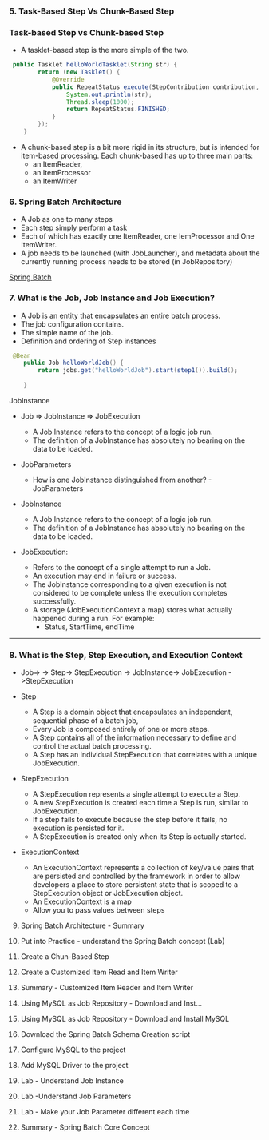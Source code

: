 ### 5. Task-Based Step Vs Chunk-Based Step

### Task-based Step vs Chunk-based Step
-   A tasklet-based step is the more simple of the two.
```java
 public Tasklet helloWorldTasklet(String str) {
        return (new Tasklet() {
            @Override
            public RepeatStatus execute(StepContribution contribution, ChunkContext chunkContext) throws Exception {
                System.out.println(str);
                Thread.sleep(1000);
                return RepeatStatus.FINISHED;
            }
        });
    }

```    

-   A chunk-based step is a bit more rigid in its structure, but is intended for item-based processing. Each chunk-based has up to three main parts:
    -   an ItemReader,
    -   an ItemProcessor
    -   an ItemWriter

### 6. Spring Batch Architecture

-   A Job as one to many steps
-   Each step simply perform a task
-   Each of which has exactly one ItemReader, one IemProcessor and One ItemWriter.
-   A job needs to be launched (with JobLauncher), and metadata about the currently running process needs to be stored (in JobRepository)

[Spring Batch](http://malsolo.com/blog4java/?p=260)


### 7. What is the Job, Job Instance and Job Execution?
-   A Job is an entity that encapsulates an entire batch process.
-   The job configuration contains.
-   The simple name of the job.
-   Definition and ordering of Step instances

```java
 @Bean
    public Job helloWorldJob() {
        return jobs.get("helloWorldJob").start(step1()).build();
        
    }
```
JobInstance
-   Job => JobInstance => JobExecution

    -   A Job Instance refers to the concept of a logic job run.
    -   The definition of a JobInstance has absolutely no bearing on the data to be loaded.

-   JobParameters
    -   How is one JobInstance distinguished from another? - JobParameters
-   JobInstance
    -   A Job Instance refers to the concept of a logic job run.
    -   The definition of a JobInstance has absolutely no bearing on the data to be loaded.    
-   JobExecution:
    -   Refers to the concept of a single attempt to run a Job.
    -   An execution may end in failure or success.   
    -   The JobInstance corresponding to a given execution is not considered to be complete unless the execution completes successfully.
    -   A storage (JobExecutionContext a map) stores what actually happened during a run. For example:
        -   Status, StartTime, endTime 

-----------------

### 8. What is the Step, Step Execution, and Execution Context

-   Job=>
        ->  Step->  StepExecution
        ->  JobInstance-> JobExecution ->StepExecution
-   Step
    -   A Step is a domain object that encapsulates an independent, sequential phase of a batch job,
    -   Every Job is composed entirely of one or more steps.
    -   A Step contains all of the information necessary to define and control the actual batch processing.
    -   A Step has an individual StepExecution that correlates with a unique JobExecution.


-   StepExecution
    -   A StepExecution represents a single attempt to execute a Step.
    -   A new StepExecution is created each time a Step is run, similar to JobExecution.
    -   If a step fails to execute because the step before it fails, no execution is persisted for it.
    -   A StepExecution is created only when its Step is actually started.

-   ExecutionContext
    -   An ExecutionContext represents a collection of key/value pairs that are persisted and controlled by the framework in order to allow developers a place to store persistent state that is scoped to a StepExecution object or JobExecution object.
    -   An ExecutionContext is a map
    - Allow you to pass values between steps    




9. Spring Batch Architecture - Summary



10. Put into Practice - understand the Spring Batch concept (Lab)



11. Create a Chun-Based Step



12. Create a Customized Item Read and Item Writer



13. Summary - Customized Item Reader and Item Writer



14. Using MySQL as Job Repository - Download and Inst…
14. Using MySQL as Job Repository - Download and Install MySQL



15. Download the Spring Batch Schema Creation script



16. Configure MySQL to the project



17. Add MySQL Driver to the project



18. Lab - Understand Job Instance



19. Lab -Understand Job Parameters



20. Lab - Make your Job Parameter different each time



21. Summary - Spring Batch Core Concept
